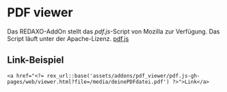 # PDF viewer

Das REDAXO-AddOn stellt das *pdf.js*-Script von Mozilla zur Verfügung. Das Script läuft unter der Apache-Lizenz. [pdf.js](https://github.com/mozilla/pdf.js)

## Link-Beispiel

`<a href="<?= rex_url::base('assets/addons/pdf_viewer/pdf.js-gh-pages/web/viewer.html?file=/media/deinePDFdatei.pdf') ?>">Link</a> `